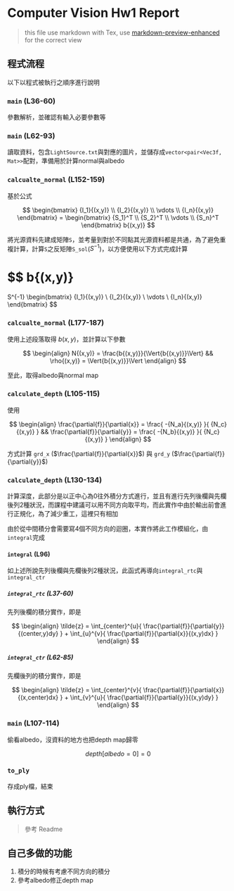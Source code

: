 # Computer Vision Hw1 Report

> this file use markdown with Tex, use [markdown-preview-enhanced](https://atom.io/packages/markdown-preview-enhanced) for the correct view

## 程式流程

以下以程式被執行之順序進行說明

### `main` (L36-60)

參數解析，並確認有輸入必要參數等

### `main` (L62-93)

讀取資料，包含`LightSource.txt`與對應的圖片，並儲存成`vector<pair<Vec3f, Mat>>`配對，準備用於計算normal與albedo

### `calcualte_normal` (L152-159)

基於公式

$$
\begin{bmatrix}
    {I_1}{(x,y)} \\
    {I_2}{(x,y)} \\
    \vdots \\
    {I_n}{(x,y)}
\end{bmatrix} =
\begin{bmatrix}
    {S_1}^T \\
    {S_2}^T \\
    \vdots \\
    {S_n}^T
\end{bmatrix}
b{(x,y)}
$$

將光源資料先建成矩陣`S`，並考量到對於不同點其光源資料都是共通，為了避免重複計算，計算`S`之反矩陣`S_sol`($S^{-1}$)，以方便使用以下方式完成計算

$$
b{(x,y)}
=
S^{-1}
\begin{bmatrix}
    {I_1}{(x,y)} \\
    {I_2}{(x,y)} \\
    \vdots \\
    {I_n}{(x,y)}
\end{bmatrix}
$$

### `calcualte_normal` (L177-187)

使用上述段落取得 $b{(x,y)}$，並計算以下參數

$$
\begin{align}
N{(x,y)} = \frac{b{(x,y)}}{\Vert{b{(x,y)}}\Vert} &&
\rho{(x,y)} = \Vert{b{(x,y)}}\Vert
\end{align}
$$

至此，取得albedo與normal map

### `calculate_depth` (L105-115)

使用

$$
\begin{align}
\frac{\partial{f}}{\partial{x}} = \frac{    
    -{N_a}{(x,y)}
}{    {N_c}{(x,y)}    } &&
\frac{\partial{f}}{\partial{y}} = \frac{    
    -{N_b}{(x,y)}
}{    {N_c}{(x,y)}    }
\end{align}
$$

方式計算 `grd_x` ($\frac{\partial{f}}{\partial{x}}$) 與 `grd_y` ($\frac{\partial{f}}{\partial{y}}$)

### `calculate_depth` (L130-134)

計算深度，此部分是以正中心為0往外積分方式進行，並且有進行先列後欄與先欄後列2種狀況，而課程中建議可以用不同方向取平均，而此實作中由於輸出前會進行正規化，為了減少重工，這裡只有相加

由於從中間積分會需要寫4個不同方向的迴圈，本實作將此工作模組化，由`integral`完成

#### `integral` (L96)

如上述所說先列後欄與先欄後列2種狀況，此函式再導向`integral_rtc`與`integral_ctr`

##### `integral_rtc` (L37-60)

先列後欄的積分實作，即是

$$
\begin{align}
\tilde{z} =
\int_{center}^{u}{
    \frac{\partial{f}}{\partial{y}}{(center,y)dy}
} +
\int_{u}^{v}{
    \frac{\partial{f}}{\partial{x}}{(x,y)dx}
}
\end{align}
$$

##### `integral_ctr` (L62-85)

先欄後列的積分實作，即是

$$
\begin{align}
\tilde{z} =
\int_{center}^{v}{
    \frac{\partial{f}}{\partial{x}}{(x,center)dx}
} +
\int_{v}^{u}{
    \frac{\partial{f}}{\partial{y}}{(x,y)dy}
}
\end{align}
$$

### `main` (L107-114)

偷看albedo，沒資料的地方也把depth map歸零

$$
depth{\big[{albedo=0}\big]}=0
$$

### `to_ply`

存成ply檔，結束

## 執行方式

> 參考 Readme

## 自己多做的功能

1. 積分的時候有考慮不同方向的積分
2. 參考albedo修正depth map
